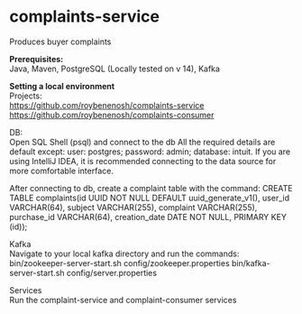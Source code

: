 # complaints-service
Produces buyer complaints

**Prerequisites:**<br/>
Java, Maven, PostgreSQL (Locally tested on v 14), Kafka

**Setting a local environment**<br/>
Projects:<br/>
https://github.com/roybenenosh/complaints-service<br/>
https://github.com/roybenenosh/complaints-consumer

DB:<br/>
Open SQL Shell (psql) and connect to the db
All the required details are default except: user: postgres; password: admin; database: intuit.
If you are using IntelliJ IDEA, it is recommended connecting to the data source for more comfortable interface.

After connecting to db, create a complaint table with the command:
CREATE TABLE complaints(id UUID NOT NULL DEFAULT uuid_generate_v1(), user_id VARCHAR(64), subject VARCHAR(255), complaint VARCHAR(255), purchase_id VARCHAR(64), creation_date DATE NOT NULL, PRIMARY KEY (id));

Kafka<br/>
Navigate to your local kafka directory and run the commands:
bin/zookeeper-server-start.sh config/zookeeper.properties
bin/kafka-server-start.sh config/server.properties

Services<br/>
Run the complaint-service and complaint-consumer services
